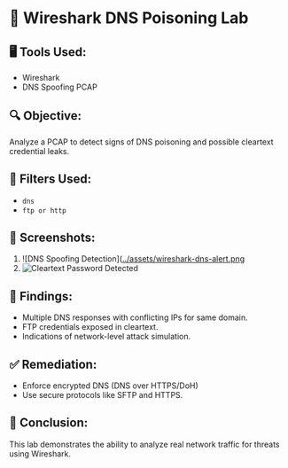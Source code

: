 # 🧪 Wireshark DNS Poisoning Lab

## 🖥️ Tools Used:
- Wireshark
- DNS Spoofing PCAP

## 🔍 Objective:
Analyze a PCAP to detect signs of DNS poisoning and possible cleartext credential leaks.

## 🧪 Filters Used:
- `dns`
- `ftp or http`

## 📸 Screenshots:
1. ![DNS Spoofing Detection]([../assets/wireshark-dns-alert.png](https://github.com/SindiswaFezile/Cybersecurity-Portfolio-/blob/main/Network%20Analysis/wireshark-dns-alert.PNG)
2. ![Cleartext Password Detected](../assets/wireshark-password-leak.png)

## 🧠 Findings:
- Multiple DNS responses with conflicting IPs for same domain.
- FTP credentials exposed in cleartext.
- Indications of network-level attack simulation.

## ✅ Remediation:
- Enforce encrypted DNS (DNS over HTTPS/DoH)
- Use secure protocols like SFTP and HTTPS.

## 🎯 Conclusion:
This lab demonstrates the ability to analyze real network traffic for threats using Wireshark.
